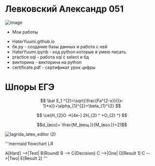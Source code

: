 #  Левковский Александр 051
![image](https://user-images.githubusercontent.com/114468482/192453732-bb0669c2-2a1e-419f-aca6-ecec222b7a05.png)

* Мои работы
- HaterYuumi.github.io
- бк.py - создание базы данных и работа с ней
- HaterYuumi.ipynb - код python которые я умею писать
- practice sql - работа sql с select и бд
- викторина - викторина на python
- certificate.pdf - сертификат урок цифры

# Шпоры ЕГЭ

$$ \bar E_1 ^{2}=\sqrt{\frac{Fa^{2-x}}{(x-1)*x}}+\alpha_{1}^{2}+\beta_{1}^{2} $$

$$ \ce{H_{2}O ->[4e-] 2H_{2} ^ +O_{2} ^} $$

$$d_{воз}= \frac{M_(вещ.)}{M_(воз.)}=21$$

![lagrida_latex_editor (2)](https://user-images.githubusercontent.com/114468482/200493266-07ce4b9e-ea21-4ea6-8188-d3a117940f5d.png)


'''mermaid
flowchart LR

A[Hard] -->|Text| B(Round)
B --> C{Decision}
C -->|One| D[Result 1]
C -->|Two| E[Result 2]
'''
